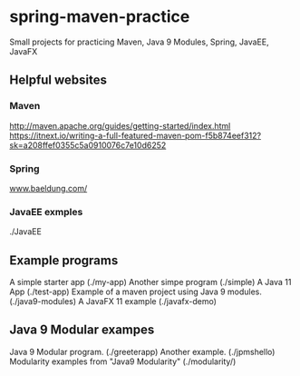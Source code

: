 # spring-maven-practice

Small projects for practicing Maven, Java 9 Modules, Spring, JavaEE, JavaFX

## Helpful websites

### Maven

http://maven.apache.org/guides/getting-started/index.html
https://itnext.io/writing-a-full-featured-maven-pom-f5b874eef312?sk=a208ffef0355c5a0910076c7e10d6252

### Spring

www.baeldung.com/

### JavaEE exmples

./JavaEE

## Example programs

A simple starter app  (./my-app)
Another simpe program (./simple)
A Java 11 App (./test-app)
Example of a maven project using Java 9 modules. (./java9-modules)
A JavaFX 11 example (./javafx-demo)

## Java 9 Modular exampes

Java 9 Modular program. (./greeterapp)
Another example. (./jpmshello)
Modularity examples from "Java9 Modularity" (./modularity/)
